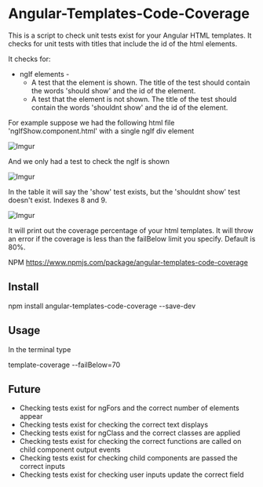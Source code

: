 # Angular-Templates-Code-Coverage

This is a script to check unit tests exist for your Angular HTML templates. It checks for unit tests with titles that include the id of the html elements.

It checks for:  
* ngIf elements - 
    * A test that the element is shown. The title of the test should contain the words 'should show' and the id of the element.
    * A test that the element is not shown. The title of the test should contain the words 'shouldnt show' and the id of the element.

For example suppose we had the following html file 'ngIfShow.component.html' with a single ngIf div element

![Imgur](https://i.imgur.com/FI9MMES.png)

And we only had a test to check the ngIf is shown

![Imgur](https://i.imgur.com/uqekqHT.png)

In the table it will say the 'show' test exists, but the 'shouldnt show' test doesn't exist. Indexes 8 and 9.

![Imgur](https://i.imgur.com/cfqtg3L.png)

It will print out the coverage percentage of your html templates. It will throw an error if the coverage is less than the failBelow limit you specify. Default is 80%.

NPM  https://www.npmjs.com/package/angular-templates-code-coverage

## Install

npm install angular-templates-code-coverage --save-dev

## Usage

In the terminal type

template-coverage --failBelow=70

## Future

* Checking tests exist for ngFors and the correct number of elements appear
* Checking tests exist for checking the correct text displays
* Checking tests exist for ngClass and the correct classes are applied
* Checking tests exist for checking the correct functions are called on child component output events
* Checking tests exist for checking child components are passed the correct inputs
* Checking tests exist for checking user inputs update the correct field
